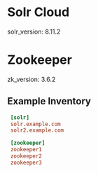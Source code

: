 # Solr Cloud
solr_version: 8.11.2
# Zookeeper
zk_version: 3.6.2

Example Inventory
----------------
```ini
 [solr]
 solr.example.com
 solr2.example.com

 [zookeeper]
 zookeeper1
 zookeeper2
 zookeeper3
 ```
